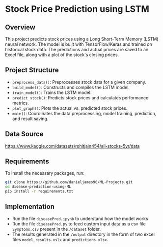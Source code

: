 # Stock Price Prediction using LSTM

## Overview

This project predicts stock prices using a Long Short-Term Memory (LSTM) neural network. The model is built with TensorFlow/Keras and trained on historical stock data. The predictions and actual prices are saved to an Excel file, along with a plot of the stock's closing prices.

## Project Structure

- `preprocess_data()`: Preprocesses stock data for a given company.
- `build_model()`: Constructs and compiles the LSTM model.
- `train_model()`: Trains the LSTM model.
- `predict_stock()`: Predicts stock prices and calculates performance metrics.
- `plot_graph()`: Plots the actual vs. predicted stock prices.
- `main()`: Coordinates the data preprocessing, model training, prediction, and result saving.

## Data Source
https://www.kaggle.com/datasets/rohitjain454/all-stocks-5yr/data

## Requirements

To install the necessary packages, run:

```bash
git clone https://github.com/danieljames96/ML-Projects.git
cd disease-prediction-using-ML
pip install -r requirements.txt
```

## Implementation
- Run the file `diseasePred.ipynb` to understand how the model works
- Run the file `diseasePred.py` to feed custom input data as a csv file `Symptoms.csv` present in the `/dataset` folder.
- The results generated in the `/output` directory in the form of two excel files `model_results.xslx` and `predictions.xlsx`.